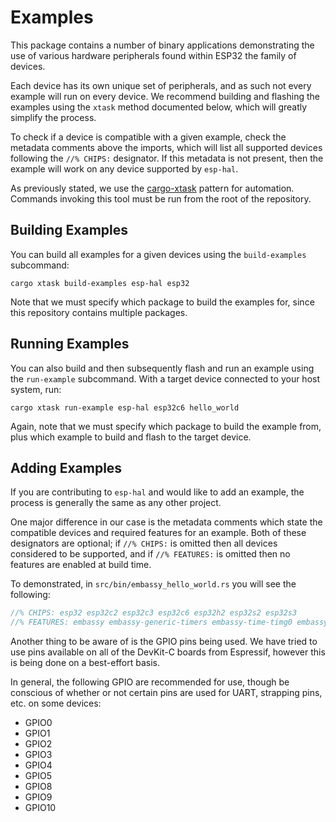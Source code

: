 # Examples

This package contains a number of binary applications demonstrating the use of various hardware peripherals found within ESP32 the family of devices.

Each device has its own unique set of peripherals, and as such not every example will run on every device. We recommend building and flashing the examples using the `xtask` method documented below, which will greatly simplify the process.

To check if a device is compatible with a given example, check the metadata comments above the imports, which will list all supported devices following the `//% CHIPS:` designator. If this metadata is not present, then the example will work on any device supported by `esp-hal`.

As previously stated, we use the [cargo-xtask] pattern for automation. Commands invoking this tool must be run from the root of the repository.

[cargo-xtask]: https://github.com/matklad/cargo-xtask

## Building Examples

You can build all examples for a given devices using the `build-examples` subcommand:

```shell
cargo xtask build-examples esp-hal esp32
```

Note that we must specify which package to build the examples for, since this repository contains multiple packages.

## Running Examples

You can also build and then subsequently flash and run an example using the `run-example` subcommand. With a target device connected to your host system, run:

```shell
cargo xtask run-example esp-hal esp32c6 hello_world
```

Again, note that we must specify which package to build the example from, plus which example to build and flash to the target device.

## Adding Examples

If you are contributing to `esp-hal` and would like to add an example, the process is generally the same as any other project.

One major difference in our case is the metadata comments which state the compatible devices and required features for an example. Both of these designators are optional; if `//% CHIPS:` is omitted then all devices considered to be supported, and if `//% FEATURES:` is omitted then no features are enabled at build time.

To demonstrated, in `src/bin/embassy_hello_world.rs` you will see the following:

```rust
//% CHIPS: esp32 esp32c2 esp32c3 esp32c6 esp32h2 esp32s2 esp32s3
//% FEATURES: embassy embassy-generic-timers embassy-time-timg0 embassy-executor-thread
```

Another thing to be aware of is the GPIO pins being used. We have tried to use pins available on all of the DevKit-C boards from Espressif, however this is being done on a best-effort basis.

In general, the following GPIO are recommended for use, though be conscious of whether or not certain pins are used for UART, strapping pins, etc. on some devices:

- GPIO0
- GPIO1
- GPIO2
- GPIO3
- GPIO4
- GPIO5
- GPIO8
- GPIO9
- GPIO10
